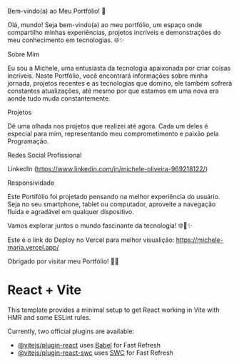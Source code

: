 Bem-vindo(a) ao Meu Portfólio! 🚀

Olá, mundo! Seja bem-vindo(a) ao meu portfólio, um espaço onde compartilho minhas experiências, projetos incríveis e demonstrações do meu conhecimento em tecnologias. 🌐✨


Sobre Mim

Eu sou a Michele, uma entusiasta da tecnologia apaixonada por criar coisas incríveis. Neste Portfólio, você encontrará informações sobre minha jornada, projetos recentes e as tecnologias que domino, ele também sofrerá constantes atualizações, até mesmo por que estamos em uma nova era aonde tudo muda constantemente.

 Projetos

Dê uma olhada nos projetos que realizei até agora. Cada um deles é especial para mim, representando meu comprometimento e paixão pela Programação.


Redes Social Profissional

LinkedIn (https://www.linkedin.com/in/michele-oliveira-969218122/)

Responsividade

Este Portifólio foi projetado pensando na melhor experiência do usuário. Seja no seu smartphone, tablet ou computador, aproveite a navegação fluida e agradável em qualquer dispositivo.

Vamos explorar juntos o mundo fascinante da tecnologia! 🌐🔗✨

Este é o link do Deploy no Vercel para melhor visualição: https://michele-maria.vercel.app/

Obrigado por visitar meu Portfólio! 🙌🚀









# React + Vite

This template provides a minimal setup to get React working in Vite with HMR and some ESLint rules.

Currently, two official plugins are available:

- [@vitejs/plugin-react](https://github.com/vitejs/vite-plugin-react/blob/main/packages/plugin-react/README.md) uses [Babel](https://babeljs.io/) for Fast Refresh
- [@vitejs/plugin-react-swc](https://github.com/vitejs/vite-plugin-react-swc) uses [SWC](https://swc.rs/) for Fast Refresh
